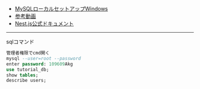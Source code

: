 

- [MySQLローカルセットアップWindows](https://prog-8.com/docs/mysql-database-setup)
- [参考動画](https://www.youtube.com/watch?v=Xhj2TgWLDAo)
- [Nest.js公式ドキュメント](https://docs.nestjs.com/)


---
sqlコマンド

```sql
管理者権限でcmd開く 
mysql --user=root --password
enter password: 109609Akg
use tutorial_db;
show tables;
describe users;

```
